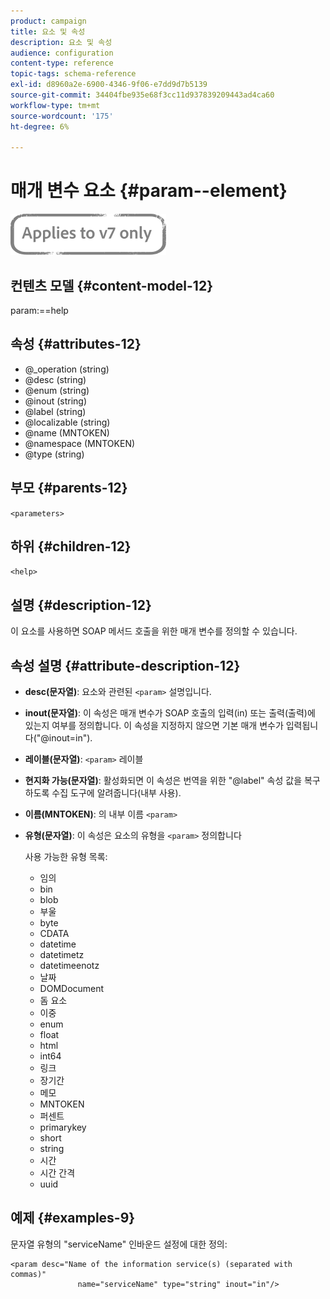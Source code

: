 ```yaml
---
product: campaign
title: 요소 및 속성
description: 요소 및 속성
audience: configuration
content-type: reference
topic-tags: schema-reference
exl-id: d8960a2e-6900-4346-9f06-e7dd9d7b5139
source-git-commit: 34404fbe935e68f3cc11d937839209443ad4ca60
workflow-type: tm+mt
source-wordcount: '175'
ht-degree: 6%

---
```


# 매개 변수 요소 {#param--element}

![](../../../assets/v7-only.svg)

## 컨텐츠 모델 {#content-model-12}

param:==help

## 속성 {#attributes-12}

* @_operation (string)
* @desc (string)
* @enum (string)
* @inout (string)
* @label (string)
* @localizable (string)
* @name (MNTOKEN)
* @namespace (MNTOKEN)
* @type (string)

## 부모 {#parents-12}

`<parameters>`

## 하위 {#children-12}

`<help>`

## 설명 {#description-12}

이 요소를 사용하면 SOAP 메서드 호출을 위한 매개 변수를 정의할 수 있습니다.

## 속성 설명 {#attribute-description-12}

* **desc(문자열)**: 요소와 관련된  `<param>` 설명입니다.
* **inout(문자열)**: 이 속성은 매개 변수가 SOAP 호출의 입력(in) 또는 출력(출력)에 있는지 여부를 정의합니다. 이 속성을 지정하지 않으면 기본 매개 변수가 입력됩니다(&quot;@inout=in&quot;).
* **레이블(문자열)**:  `<param>` 레이블
* **현지화 가능(문자열)**: 활성화되면 이 속성은 번역을 위한 &quot;@label&quot; 속성 값을 복구하도록 수집 도구에 알려줍니다(내부 사용).
* **이름(MNTOKEN)**: 의 내부 이름  `<param>`
* **유형(문자열)**: 이 속성은 요소의 유형을  `<param>` 정의합니다

   사용 가능한 유형 목록:

   * 임의
   * bin
   * blob
   * 부울
   * byte
   * CDATA
   * datetime
   * datetimetz
   * datetimeenotz
   * 날짜
   * DOMDocument
   * 돔 요소
   * 이중
   * enum
   * float
   * html
   * int64
   * 링크
   * 장기간
   * 메모
   * MNTOKEN
   * 퍼센트
   * primarykey
   * short
   * string
   * 시간
   * 시간 간격
   * uuid

## 예제 {#examples-9}

문자열 유형의 &quot;serviceName&quot; 인바운드 설정에 대한 정의:

```
<param desc="Name of the information service(s) (separated with commas)"
               name="serviceName" type="string" inout="in"/>
```
